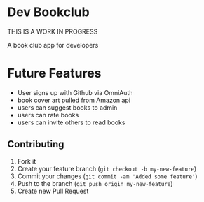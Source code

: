 Dev Bookclub
============
THIS IS A WORK IN PROGRESS

A book club app for developers

Future Features
===============
- User signs up with Github via OmniAuth
- book cover art pulled from Amazon api
- users can suggest books to admin
- users can rate books
- users can invite others to read books

## Contributing

1. Fork it
2. Create your feature branch (`git checkout -b my-new-feature`)
3. Commit your changes (`git commit -am 'Added some feature'`)
4. Push to the branch (`git push origin my-new-feature`)
5. Create new Pull Request